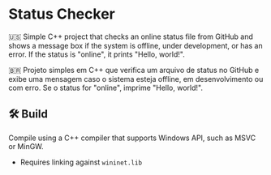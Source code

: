 # Status Checker

🇺🇸 Simple C++ project that checks an online status file from GitHub and shows a message box if the system is offline, under development, or has an error. If the status is "online", it prints "Hello, world!".

🇧🇷 Projeto simples em C++ que verifica um arquivo de status no GitHub e exibe uma mensagem caso o sistema esteja offline, em desenvolvimento ou com erro. Se o status for "online", imprime "Hello, world!".

## 🛠️ Build

Compile using a C++ compiler that supports Windows API, such as MSVC or MinGW.

- Requires linking against `wininet.lib`

